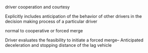driver cooperation and courtesy

Explicitly includes anticipation of the behavior of other drivers in the decision making process of a particular driver

normal to cooperative or forced merge 

Driver evaluates the feasibility to initiate a forced merge– Anticipated deceleration and stopping distance of the lag vehicle
